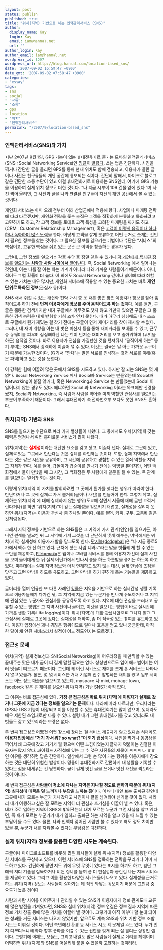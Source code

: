 ```yaml
---
layout: post
status: publish
published: true
title: "위치(지역) 기반으로 하는 인맥관리서비스 (SNS)"
author:
  display_name: Kay
  login: Kay
  email: iam@hannal.net
  url: ''
author_login: Kay
author_email: iam@hannal.net
wordpress_id: 2307
wordpress_url: http://blog.hannal.com/location-based_sns/
date: '2007-09-02 16:58:47 +0900'
date_gmt: '2007-09-02 07:58:47 +0900'
categories:
- "essay"
tags:
- sns
- social
- "교류"
- "소통"
- gps
- location
- "위치"
- "인맥관리서비스"
permalink: "/2007/9/location-based_sns"
---
```

<h3>인맥관리서비스(SNS)와 가치</h3>
<p>지난 2007년 8월 1일, GPS 기능이 있는 휴대전화기로 즐기는 모바일 인맥관리서비스(SNS : Social Networking Service)인 <a href="http://www.mincle.jp">밍클</a>이 <a href="http://japan.cnet.com/mobile/story/0,3800078151,20353959,00.htm">열렸다</a>. 쓰는 법은 간단하다. 사진을 찍거나 간단한 글을 올리면 GPS를 통해 현재 위치도 함께 전송되고, 이용자가 올린 글이나 사진은 친구들들의 개인 공간에 통보되는 식이다. 간단히 말해서, 마이크로 블로그 같은 간단한 소통 수단이 있고 이걸 휴대전화기로 이용하는 SNS인데, 여기에 GPS 기능을 이용하여 실제 위치 정보도 더한 것이다. “나 지금 시부야 109 건물 앞에 있다!”며 사진 찍어 올리면, 그 사진과 글을 나와 연결된 친구들이 자신의 개인 공간에서 볼 수 있는 것이다.</p>
<p>개인화 서비스는 이미 오래 전부터 여러 산업군에서 적용해 왔다. 사업이나 마케팅 전략에 따라 다르겠지만, 개인화 전략을 좇는 조직은 고객을 적확하게 분류하고 특화하려고 고민하기도 하고, 각 고객 정보를 토대로 고객 특성을 고려한 마케팅을 짜기도 하고(CRM : Customer Relationship Management), 혹은 <a href="http://www.yes24.com/Goods/FTGoodsView.aspx?goodsNo=150615">고객이 어떻게 움직이나 하나 하나 녹화하며 많은 노력</a>을 한다. 어떻게 고객을 잘게 분류하고 어떤 근거로 쪼개는 것인지 필요한 정보를 찾는 것이다. 그 필요한 정보를 일으키는 기법이나 수단은 “서비스”의 핵심이고, 고유한 핵심을 쥐고 있는 곳은 큰 이익을 창출하는 경우가 많다.</p>
<p>그런데, 그런 정보를 일으키는 각종 수단 중 정말 믿을 수 있거나 <a href="http://memoriesreloaded.net/2257276">각 개인에게 특화된 정보를 일으키는 <strong>사람과 사람 사이에서</strong> 일어난다</a>. 즉, Social Networking 에서 일어나는 것인데, 이는 나를 잘 아는 이는 기계가 아니라 나와 가까운 사람들이기 때문이다. 아니, 적어도 그럴 확률이 더 높다. 이 외에도 Social Networking 깊이나 넓이에 따라 취할 수 있는 가치는 매우 많지만, 개인화 서비스에 적용할 수 있는 중요한 가치는 바로 <strong>개인 단위로 특화된 정보</strong>(관심사 등)이다.</p>
<p>SNS 에서 취할 수 있는 개인화 전략 가치 중 또 다른 좋은 점은 이용자가 정보를 찾아 움직이도록 하기 전에 <strong>먼저 이용자에게 정보를 주어 움직이도록 하는 것</strong>이다. 예를 들면, 구글은 훌륭한 검색기지만 내가 구글에서 아무것도 찾지 않고 가만히 있으면 구글은 그 훌륭한 검색 능력을 내게 발휘할 기회 조차 얻지 못한다. 내가 아무리 심심해도 내가 스스로 구글에서 뭔가 재밌는 걸 찾기 전에는 구글이 먼저 재미거리를 찾아 제시할 수 없다. 그러나, 내 재미 취향을 아는 내 벗은 메신저 등을 통해 재미거리를 보내줄 수 있고, 근무 중 농땡이를 피우며 심심해하던 나는 벗이 던져준 재미거리를 보고 즐거워하며 (무엇을 하든) 움직일 것이다. 바로 이용자가 관심을 가질만한 것을 던져줘서 “움직이게 하는” 동기 부여는 SNS에서 강력하게 이끌어 낼 수 있다. 이것도 결국은 날 아는 가까운 누구이기 때문에 가능한 것이다. (여기서 “안다”는 말은 서로를 인식하는 것과 서로를 이해(혹은 파악)하고 있는 것을 뜻한다)</p>
<p>이 강력한 힘에 이끌려 많은 곳에서 SNS를 시도하고 있다. 하지만 잘 되는 SNS는 몇 개 없다. Social Networking Service 에서 Social과 Service는 만들었는데 Social과 Networking이 붙질 않거나, 혹은 Networking과 Service 는 만들었는데 Social 이 일어나지 않는 경우도 있다. 왜냐하면 Social 과 Networking 이라는 목표에만 신경을 썼지, Social과 Networking, 즉 사람과 사람을 엮어줄 미끼 역할인 관심사를 일으키는 부분이 부족하기 때문이다. 그래서 휴대전화기 속 전화번호부 보다도 못한 SNS도 흔하다.</p>
<h3>위치(지역) 기반과 SNS</h3>
<p>SNS를 일으키는 수단으로 여러 가지 발상들이 나왔다. 그 중에서도 위치(지역)이 갖는 매력은 엄청나서 여러 흥미로운 서비스가 많이 나왔다.</p>
<p>위치(지역)는 <font color="#ff0000"><span style="font-weight: bold">실재성</span></font>이라는 대단한 요소를 갖고 있고, 이끌어 낸다. 실제로 그곳에 있고, 실제로 있는 그곳에서 만난다는 것은 실체를 확인하는 것이다. 또한, 실제 지역에서 만난다는 것은 같은 시간을 공유하며, 그 시간에 공유하고 경험할 수 있는 열쇠 역할을 지역 그 자체가 한다. 예를 들어, 갑돌이가 갑순이를 만나기 전에는 익명일 뿐이지만, 어떤 백화점에서 둘이 만났을 때 그 시간, 그 백화점은 두 사람에게 말문을 털 수 있는, 즉 관계를 일으키는 열쇠가 되는 것이다.</p>
<p>이렇게 위치(지역)이 가치를 발휘하려면 그 곳에서 뭔가를 했다는 행위가 따라야 한다. 만난다거나 그 곳에 실제로 가서 볼거리(글이나 사진)를 만들어야 한다. 그렇지 않고, 실제하는 위치(지역)에 대해 실제하지 않는 행위(도쿄에 살면서 서울에 대해 글만 끄적거린다거나)를 하면 “위치(지역)”이 갖는 실재성을 일으키기 어렵고, 실재성을 살리지 못하면 위치(지역)는 이용자 관심사 중 하나일 뿐이다. 예를 들면, 커피, 구두, 교통비 같은 것처럼 된다.</p>
<p>그래서 지역 정보를 기반으로 하는 SNS들은 그 지역에 가서 관계(인연)를 일으키든, 아니면 관계를 일으킨 뒤 그 지역에 가서 그것을 더 단단하게 맺게 해주든, 어떡해서든 위치(지역) 실재성에 이용자가 발을 담그도록 한다. <a href="http://www.dodgeball.com/">닷지볼(dodgeball)</a>은 “나 지금 종로5가에서 맥주 한 잔 하고 있다. 근처에 있는 사람 나와~”라는 말을 벗<span style="font-weight: bold">들</span>에 게 할 수 있는 수단을 제공하고, <a href="http://www.flirtomatic.com">Flirtomatic</a>은 웹이나 모바일 서비스를 통해 이용자 자신의 실제 사진을 보며 들이대게 한 뒤 실제 어딘가에서 만나서 술을 하든 하룻밤을 즐기든 하도록 하고 있다. <a href="http://me2day.net">미투데이</a>는 실제 지역 정보와 아직 연계하고 있지 않는 대신, 실제 만남에 초점을 맞추고 그런 만남을 하도록 유도하고, 그런 만남을 하기 편하게 돕는 기능들을 제공하고 있다.</p>
<p>글머리를 열며 언급한 또 다른 사례인 <a href="http://www.mincle.jp">밍클</a>은 지역을 기반으로 하는 실시간성 생활 기록으로 이용자들에게 다가간 뒤, 그 지역에 지금 있는 누군가를 만나게 유도하거나 그 지역에 관심 있는 누군가와 관심사를 공유하도록 하고 있다. 지역에 대한 관심을 드러내고 공유할 수 있는 방법은 그 지역 사진이나 글이고, 이것을 일으키는 방법이 바로 실시간에 가까운 생활 기록(Life logging)이다. 위치(지역)에 대한 관심사만으로 그치지 않고 그 관심사에 실제로 그곳에 갔다는 실재성을 더하여, 좀 더 적극성 있는 참여를 유도하고 있다. 이용자 입장에선 꽤나 귀찮은 행위이므로 얼마나 호응을 얻고 있나 궁금한데, 아직 한 달이 채 안된 서비스라서 실적이 어느 정도인지는 모르겠다.</p>
<h3>접근성 문제</h3>
<p>위치(지역) 실재 정보성과 SN(Social Networking)이 어우러졌을 때 만끽할 수 있는 끝내주는 맛은 내가 굳이 더 길게 말할 필요는 없다. 상상만으로도 입이 헤~ 벌어지는 여러 맛들이 떠오르기 때문이다. 그런데 왜 이런 서비스로 재미를 크게 본 서비스는 나타나지 않고 있을까. 물론, 몇 몇 서비스는 거대 기업에 인수 합병되는 재미를 봤고 일부 서비스는 어느 정도 매출을 일으키고 있는데, myspace 나 mixi, mobage town, facebook 같은 큰 재미를 일으킨 위치(지역) 기반 SNS가 아직 없다.</p>
<p>그 이유는 바로 접근성에 있다. <strong>가장 큰 접근성은 바로 위치(지역)에 이용자가 실제로 갔거나 그곳에 지금 있다는 정보를 일으키는 문제</strong>이다. 나라에 따라 다르지만, 우리나라는 GPS나 LBS 기능이 내장되고 이를 이용할 수 있는 휴대전화기는 많지 않으며, 있더라도 매우 제한된 쓰임새로만 다룰 수 있다. 설령 내가 그런 휴대전화기를 갖고 있더라도 내 벗들도 갖고 있으리라는 보장은 없다.</p>
<p>두 번째 접근성은 어쨌건 어떤 장소에 갔다는 걸 서비스 제공자가 알고 있다손 치더라도 <strong>이용자 입장에선 “거기 가서 뭐? so what?”이 되기 쉽상</strong>이다. 사진을 찍거나 동영상을 찍어서 왜 그곳에 갔고 거기서 뭘 했으며 어떤 느낌이었는지 글까지 덧붙이는 친절한 이용자는 많지 않다. 싸이월드 사진첩에 있는 그 수 많은 사진들의 제목이 ㅋㅋㅋ 나 ㅎㅎ인 이유를 생각하면 답은 간단하다. 일상에서 그런 손 많이 가는 행위를 이용자에게 강요하는 것은 대단히 위험한 발상이다. 밍클이 휴대전화기로 간편하게 내 생활을 기록할 수 있다는 점을 내세우는 건 당연하다. 굳이 길게 멋진 글을 쓰거나 멋진 사진을 찍으라는 것이 아니다.</p>
<p>세 번째 접근성은 <strong>사람들이 평소에 다니는 지역은 지나칠 정도로 뻔하기 때문에 위치(지역) 실재성에 매력을 덜 느끼거나 부담을 느끼는 점</strong>이다. 어차피 매일 보는 출퇴근 길인데 그곳에 내가 모르는 누군가 지나갔다고 사진이나 글을 남겨봐야 신기할 것이 없다. 차라리 내가 여행하고 싶은 잘 모르는 지역이 더 관심과 호기심을 이끌어 낼 수 있다. 혹은, 내가 주로 일하는 지역이 SNS에 밝혀졌는데 내가 모르는 누군가 그런 사실을 알고 있다면, 즉 내가 모르는 누군가가 내가 일하고 출퇴근 하는 지역을 알고 있을 때 느낄 수 있는 부담이 들 수도 있다. 물론, 나와 인맥이 맺어진 사람만 볼 수 있다고 해도 정도 차이만 있을 뿐, 누군가 나를 지켜볼 수 있다는 부담감은 여전하다.</p>
<h3>실제 위치(지역) 정보를 활용한 다양한 시도는 계속된다.</h3>
<p>구글이나 마이크로소프트를 비롯해 많은 회사들이 실제 위치(지역) 정보를 활용한 다양한 서비스를 구상하고 있으며, 이런 서비스에 SNS를 접목하는 전략을 꾸리거나 이미 시도하고 있다. 간단하게 평면 지도 위에 무엇 무엇이 있다는 표시를 하기도 하고, 첨단 그래픽 처리 기술을 접목하거나 비싼 장비를 들여 좀 더 현실감과 공간감 나는 지도 서비스를 제공하고 있다. 그리고 이를 활용한 다양한 서비스들이 나오고 있다. 실재성을 근거로 하는 위치(지역) 정보는 사람들이 살아가는 데 직접 와닿는 정보이기 때문에 그만큼 중요도가 높은 것이다.</p>
<p>사람과 사람 사이를 이어주거나 관리할 수 있는 SNS가 이용자에게 정보 관계도나 교류에 많은 발전을 가져왔다면, SNS와 실제 위치(지역) 정보 연결은 정보 질과 지역에 따른 정보 가치 창출 등에 많은 가치를 이끌어 낼 것이다. 그렇기에 아직 이렇다 할 눈에 띄이는 성과를 거둔 서비스는 나오지 않았지만, 앞으로도 계속 SNS과 위치 기반 정보 조합 시도는 이뤄질 것이다. 어떤 측면에선 환경 등 서비스 시도 외 문제일 수도 있다. 누가 먼저 터뜨리느냐에 따라 향후 문화를 이끌 수 있는 권한을 갖게 되는 살 떨리는 상황인 셈이다. 그렇기에 어제도, 오늘도, 그리고 내일도 많은 사람들이 실제로 거리를 헤매이며 어떡하면 위치(지역)와 SNS를 어울리게 붙일 수 있을까 고민하는 것이리라.</p>
